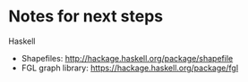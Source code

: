 Notes for next steps
=============================================

Haskell

* Shapefiles: http://hackage.haskell.org/package/shapefile
* FGL graph library: https://hackage.haskell.org/package/fgl
